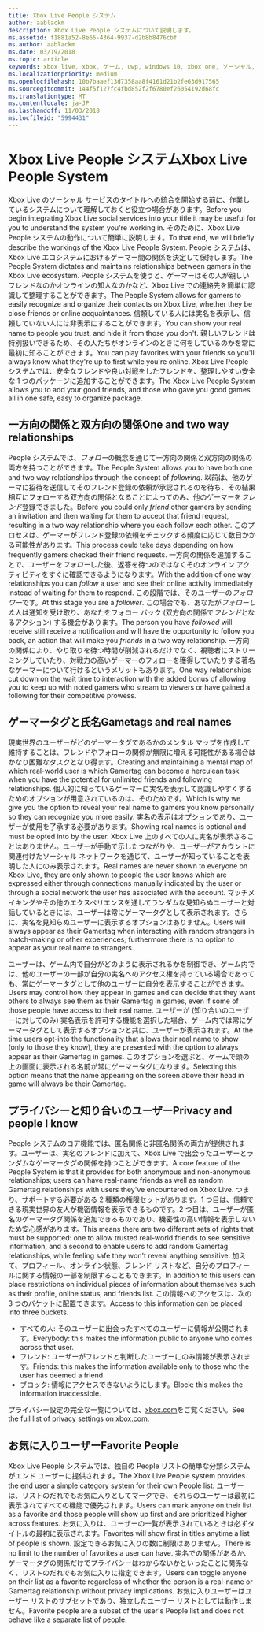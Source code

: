```yaml
---
title: Xbox Live People システム
author: aablackm
description: Xbox Live People システムについて説明します。
ms.assetid: f1881a52-8e65-4364-9937-d2b8b8476cbf
ms.author: aablackm
ms.date: 03/19/2018
ms.topic: article
keywords: xbox live, xbox, ゲーム, uwp, windows 10, xbox one, ソーシャル, People システム, フレンド
ms.localizationpriority: medium
ms.openlocfilehash: 10b7baaef13d7358aa8f4161d21b2fe63d917565
ms.sourcegitcommit: 144f5f127fc4fbd852f2f6780ef26054192d68fc
ms.translationtype: MT
ms.contentlocale: ja-JP
ms.lasthandoff: 11/03/2018
ms.locfileid: "5994431"
---
```

# <a name="xbox-live-people-system"></a><span data-ttu-id="de6d2-104">Xbox Live People システム</span><span class="sxs-lookup"><span data-stu-id="de6d2-104">Xbox Live People System</span></span>

<span data-ttu-id="de6d2-105">Xbox Live のソーシャル サービスのタイトルへの統合を開始する前に、作業しているシステムについて理解しておくと役立つ場合があります。</span><span class="sxs-lookup"><span data-stu-id="de6d2-105">Before you begin integrating Xbox Live social services into your title it may be useful for you to understand the system you're working in.</span></span> <span data-ttu-id="de6d2-106">そのために、Xbox Live People システムの動作について簡単に説明します。</span><span class="sxs-lookup"><span data-stu-id="de6d2-106">To that end, we will briefly describe the workings of the Xbox Live People System.</span></span> <span data-ttu-id="de6d2-107">People システムは、Xbox Live エコシステムにおけるゲーマー間の関係を決定して保持します。</span><span class="sxs-lookup"><span data-stu-id="de6d2-107">The People System dictates and maintains relationships between gamers in the Xbox Live ecosystem.</span></span> <span data-ttu-id="de6d2-108">People システムを使うと、ゲーマーはその人が親しいフレンドなのかオンラインの知人なのかなど、Xbox Live での連絡先を簡単に認識して整理することができます。</span><span class="sxs-lookup"><span data-stu-id="de6d2-108">The People System allows for gamers to easily recognize and organize their contacts on Xbox Live, whether they be close friends or online acquaintances.</span></span> <span data-ttu-id="de6d2-109">信頼している人には実名を表示し、信頼していない人には非表示にすることができます。</span><span class="sxs-lookup"><span data-stu-id="de6d2-109">You can show your real name to people you trust, and hide it from those you don't.</span></span> <span data-ttu-id="de6d2-110">親しいフレンドは特別扱いできるため、その人たちがオンラインのときに何をしているのかを常に最初に知ることができます。</span><span class="sxs-lookup"><span data-stu-id="de6d2-110">You can play favorites with your friends so you'll always know what they're up to first while you're online.</span></span> <span data-ttu-id="de6d2-111">Xbox Live People システムでは、安全なフレンドや良い対戦をしたフレンドを、整理しやすい安全な 1 つのパッケージに追加することができます。</span><span class="sxs-lookup"><span data-stu-id="de6d2-111">The Xbox Live People System allows you to add your good friends, and those who gave you good games all in one safe, easy to organize package.</span></span>

## <a name="one-and-two-way-relationships"></a><span data-ttu-id="de6d2-112">一方向の関係と双方向の関係</span><span class="sxs-lookup"><span data-stu-id="de6d2-112">One and two way relationships</span></span>

<span data-ttu-id="de6d2-113">People システムでは、*フォロー*の概念を通じて一方向の関係と双方向の関係の両方を持つことができます。</span><span class="sxs-lookup"><span data-stu-id="de6d2-113">The People System allows you to have both one and two way relationships through the concept of *following*.</span></span> <span data-ttu-id="de6d2-114">以前は、他のゲーマに招待を送信してそのフレンド登録の依頼が承認されるのを待ち、その結果相互にフォローする双方向の関係となることによってのみ、他のゲーマーを*フレンド*登録できました。</span><span class="sxs-lookup"><span data-stu-id="de6d2-114">Before you could only *friend* other gamers by sending an invitation and then waiting for them to accept that friend request, resulting in a two way relationship where you each follow each other.</span></span> <span data-ttu-id="de6d2-115">このプロセスは、ゲーマーがフレンド登録の依頼をチェックする頻度に応じて数日かかる可能性があります。</span><span class="sxs-lookup"><span data-stu-id="de6d2-115">This process could take days depending on how frequently gamers checked their friend requests.</span></span> <span data-ttu-id="de6d2-116">一方向の関係を追加することで、ユーザーを*フォロー*した後、返答を待つのではなくそのオンライン アクティビティをすぐに確認できるようになります。</span><span class="sxs-lookup"><span data-stu-id="de6d2-116">With the addition of one way relationships you can *follow* a user and see their online activity immediately instead of waiting for them to respond.</span></span> <span data-ttu-id="de6d2-117">この段階では、そのユーザーの*フォロワー*です。</span><span class="sxs-lookup"><span data-stu-id="de6d2-117">At this stage you are a *follower*.</span></span> <span data-ttu-id="de6d2-118">この場合でも、あなたが*フォローした*人は通知を受け取り、あなたをフォロー バック (双方向の関係で*フレンド*となるアクション) する機会があります。</span><span class="sxs-lookup"><span data-stu-id="de6d2-118">The person you have *followed* will receive still receive a notification and will have the opportunity to follow you back, an action that will make you *friends* in a two way relationship.</span></span> <span data-ttu-id="de6d2-119">一方向の関係により、やり取りを待つ時間が削減されるだけでなく、視聴者にストリーミングしていたり、対戦力の高いゲーマーのフォローを獲得していたりする著名なゲーマーについて行けるというメリットもあります。</span><span class="sxs-lookup"><span data-stu-id="de6d2-119">One way relationships cut down on the wait time to interaction with the added bonus of allowing you to keep up with noted gamers who stream to viewers or have gained a following for their competitive prowess.</span></span>

## <a name="gametags-and-real-names"></a><span data-ttu-id="de6d2-120">ゲーマータグと氏名</span><span class="sxs-lookup"><span data-stu-id="de6d2-120">Gametags and real names</span></span>

<span data-ttu-id="de6d2-121">現実世界のユーザーがどのゲーマータグであるかのメンタル マップを作成して維持することは、フレンドやフォローの関係が無限に増える可能性がある場合はかなり困難なタスクとなり得ます。</span><span class="sxs-lookup"><span data-stu-id="de6d2-121">Creating and maintaining a mental map of which real-world user is which Gamertag can become a herculean task when you have the potential for unlimited friends and following relationships.</span></span> <span data-ttu-id="de6d2-122">個人的に知っているゲーマーに実名を表示して認識しやすくするためのオプションが用意されているのは、そのためです。</span><span class="sxs-lookup"><span data-stu-id="de6d2-122">Which is why we give you the option to reveal your real name to gamers you know personally so they can recognize you more easily.</span></span> <span data-ttu-id="de6d2-123">実名の表示はオプションであり、ユーザーが使用を了承する必要があります。</span><span class="sxs-lookup"><span data-stu-id="de6d2-123">Showing real names is optional and must be opted into by the user.</span></span> <span data-ttu-id="de6d2-124">Xbox Live 上のすべての人に実名が表示さることはありません。ユーザーが手動で示したつながりや、ユーザーがアカウントに関連付けたソーシャル ネットワークを通じて、ユーザーが知っていることを表明した人にのみ表示されます。</span><span class="sxs-lookup"><span data-stu-id="de6d2-124">Real names are never shown to everyone on Xbox Live, they are only shown to people the user knows which are expressed either through connections manually indicated by the user or through a social network the user has associated with the account.</span></span> <span data-ttu-id="de6d2-125">マッチメイキングやその他のエクスペリエンスを通してランダムな見知らぬユーザーと対話しているときには、ユーザーは常にゲーマータグとして表示されます。さらに、実名を見知らぬユーザーに表示するオプションはありません。</span><span class="sxs-lookup"><span data-stu-id="de6d2-125">Users will always appear as their Gamertag when interacting with random strangers in match-making or other experiences; furthermore there is no option to appear as your real name to strangers.</span></span>

<span data-ttu-id="de6d2-126">ユーザーは、ゲーム内で自分がどのように表示されるかを制御でき、ゲーム内では、他のユーザーの一部が自分の実名へのアクセス権を持っている場合であっても、常にゲーマータグとして他のユーザーに自分を表示することができます。</span><span class="sxs-lookup"><span data-stu-id="de6d2-126">Users may control how they appear in games and can decide that they want others to always see them as their Gamertag in games, even if some of those people have access to their real name.</span></span> <span data-ttu-id="de6d2-127">ユーザーが (知り合いのユーザーに対してのみ) 実名表示を許可する機能を選択した場合、ゲーム内では常にゲーマータグとして表示するオプションと共に、ユーザーが表示されます。</span><span class="sxs-lookup"><span data-stu-id="de6d2-127">At the time users opt-into the functionality that allows their real name to show (only to those they know), they are presented with the option to always appear as their Gamertag in games.</span></span> <span data-ttu-id="de6d2-128">このオプションを選ぶと、ゲームで頭の上の画面に表示される名前が常にゲーマータグになります。</span><span class="sxs-lookup"><span data-stu-id="de6d2-128">Selecting this option means that the name appearing on the screen above their head in game will always be their Gamertag.</span></span>

## <a name="privacy-and-people-i-know"></a><span data-ttu-id="de6d2-129">プライバシーと知り合いのユーザー</span><span class="sxs-lookup"><span data-stu-id="de6d2-129">Privacy and people I know</span></span>

<span data-ttu-id="de6d2-130">People システムのコア機能では、匿名関係と非匿名関係の両方が提供されます。ユーザーは、実名のフレンドに加えて、Xbox Live で出会ったユーザーとランダムなゲーマータグの関係を持つことができます。</span><span class="sxs-lookup"><span data-stu-id="de6d2-130">A core feature of the People System is that it provides for both anonymous and non-anonymous relationships; users can have real-name friends as well as random Gamertag relationships with users they've encountered on Xbox Live.</span></span> <span data-ttu-id="de6d2-131">つまり、サポートする必要がある 2 種類の権限セットがあります。1 つ目は、信頼できる現実世界の友人が機密情報を表示できるものです。2 つ目は、ユーザーが匿名のゲーマータグ関係を追加できるものであり、機密性の高い情報を表示しないため安心感があります。</span><span class="sxs-lookup"><span data-stu-id="de6d2-131">This means there are two different sets of rights that must be supported: one to allow trusted real-world friends to see sensitive information, and a second to enable users to add random Gamertag relationships, while feeling safe they won't reveal anything sensitive.</span></span>
<span data-ttu-id="de6d2-132">加えて、プロフィール、オンライン状態、フレンド リストなど、自分のプロフィールに関する情報の一部を制限することもできます。</span><span class="sxs-lookup"><span data-stu-id="de6d2-132">In addition to this users can place restrictions on individual pieces of information about themselves such as their profile, online status, and friends list.</span></span> <span data-ttu-id="de6d2-133">この情報へのアクセスは、次の 3 つのバケットに配置できます。</span><span class="sxs-lookup"><span data-stu-id="de6d2-133">Access to this information can be placed into three buckets.</span></span>

- <span data-ttu-id="de6d2-134">すべての人: そのユーザーに出会ったすべてのユーザーに情報が公開されます。</span><span class="sxs-lookup"><span data-stu-id="de6d2-134">Everybody: this makes the information public to anyone who comes across that user.</span></span>
- <span data-ttu-id="de6d2-135">フレンド: ユーザーがフレンドと判断したユーザーにのみ情報が表示されます。</span><span class="sxs-lookup"><span data-stu-id="de6d2-135">Friends: this makes the information available only to those who the user has deemed a friend.</span></span>
- <span data-ttu-id="de6d2-136">ブロック: 情報にアクセスできないようにします。</span><span class="sxs-lookup"><span data-stu-id="de6d2-136">Block: this makes the information inaccessible.</span></span>

<span data-ttu-id="de6d2-137">プライバシー設定の完全な一覧については、[xbox.com](https://account.xbox.com/Settings)をご覧ください。</span><span class="sxs-lookup"><span data-stu-id="de6d2-137">See the full list of privacy settings on [xbox.com](https://account.xbox.com/Settings).</span></span>

## <a name="favorite-people"></a><span data-ttu-id="de6d2-138">お気に入りユーザー</span><span class="sxs-lookup"><span data-stu-id="de6d2-138">Favorite People</span></span>

<span data-ttu-id="de6d2-139">Xbox Live People システムでは、独自の People リストの簡単な分類システムがエンド ユーザーに提供されます。</span><span class="sxs-lookup"><span data-stu-id="de6d2-139">The Xbox Live People system provides the end user a simple category system for their own People list.</span></span> <span data-ttu-id="de6d2-140">ユーザーは、リストのだれでもお気に入りとしてマークでき、それらのユーザーは最初に表示されてすべての機能で優先されます。</span><span class="sxs-lookup"><span data-stu-id="de6d2-140">Users can mark anyone on their list as a favorite and those people will show up first and are prioritized higher across features.</span></span> <span data-ttu-id="de6d2-141">お気に入りは、ユーザーの一覧が表示されているときは必ずタイトルの最初に表示されます。</span><span class="sxs-lookup"><span data-stu-id="de6d2-141">Favorites will show first in titles anytime a list of people is shown.</span></span> <span data-ttu-id="de6d2-142">設定できるお気に入りの数に制限はありません。</span><span class="sxs-lookup"><span data-stu-id="de6d2-142">There is no limit to the number of favorites a user can have.</span></span> <span data-ttu-id="de6d2-143">実名での関係があるか、ゲーマータグの関係だけでプライバシーはわからないかといったことに関係なく、リストのだれでもお気に入りに指定できます。</span><span class="sxs-lookup"><span data-stu-id="de6d2-143">Users can toggle anyone on their list as a favorite regardless of whether the person is a real-name or Gamertag relationship without privacy implications.</span></span> <span data-ttu-id="de6d2-144">お気に入りユーザーはユーザー リストのサブセットであり、独立したユーザー リストとしては動作しません。</span><span class="sxs-lookup"><span data-stu-id="de6d2-144">Favorite people are a subset of the user's People list and does not behave like a separate list of people.</span></span>